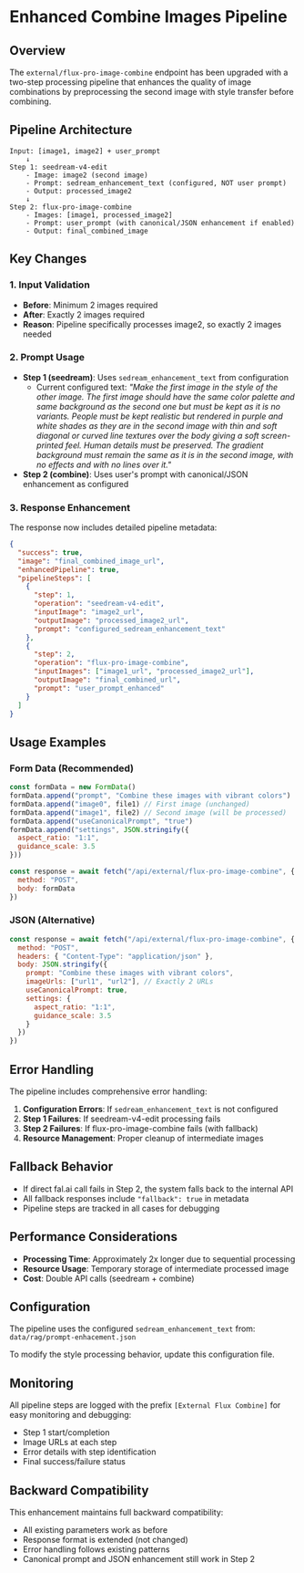 # Enhanced Combine Images Pipeline

## Overview

The `external/flux-pro-image-combine` endpoint has been upgraded with a two-step processing pipeline that enhances the quality of image combinations by preprocessing the second image with style transfer before combining.

## Pipeline Architecture

```
Input: [image1, image2] + user_prompt
    ↓
Step 1: seedream-v4-edit
    - Image: image2 (second image)
    - Prompt: sedream_enhancement_text (configured, NOT user prompt)
    - Output: processed_image2
    ↓
Step 2: flux-pro-image-combine  
    - Images: [image1, processed_image2]
    - Prompt: user_prompt (with canonical/JSON enhancement if enabled)
    - Output: final_combined_image
```

## Key Changes

### 1. Input Validation
- **Before**: Minimum 2 images required
- **After**: Exactly 2 images required
- **Reason**: Pipeline specifically processes image2, so exactly 2 images needed

### 2. Prompt Usage
- **Step 1 (seedream)**: Uses `sedream_enhancement_text` from configuration
  - Current configured text: *"Make the first image in the style of the other image. The first image should have the same color palette and same background as the second one but must be kept as it is no variants. People must be kept realistic but rendered in purple and white shades as they are in the second image with thin and soft diagonal or curved line textures over the body giving a soft screen-printed feel. Human details must be preserved. The gradient background must remain the same as it is in the second image, with no effects and with no lines over it."*
- **Step 2 (combine)**: Uses user's prompt with canonical/JSON enhancement as configured

### 3. Response Enhancement
The response now includes detailed pipeline metadata:

```json
{
  "success": true,
  "image": "final_combined_image_url",
  "enhancedPipeline": true,
  "pipelineSteps": [
    {
      "step": 1,
      "operation": "seedream-v4-edit",
      "inputImage": "image2_url",
      "outputImage": "processed_image2_url", 
      "prompt": "configured_sedream_enhancement_text"
    },
    {
      "step": 2,
      "operation": "flux-pro-image-combine",
      "inputImages": ["image1_url", "processed_image2_url"],
      "outputImage": "final_combined_url",
      "prompt": "user_prompt_enhanced"
    }
  ]
}
```

## Usage Examples

### Form Data (Recommended)
```javascript
const formData = new FormData()
formData.append("prompt", "Combine these images with vibrant colors")
formData.append("image0", file1) // First image (unchanged)
formData.append("image1", file2) // Second image (will be processed)
formData.append("useCanonicalPrompt", "true")
formData.append("settings", JSON.stringify({
  aspect_ratio: "1:1",
  guidance_scale: 3.5
}))

const response = await fetch("/api/external/flux-pro-image-combine", {
  method: "POST",
  body: formData
})
```

### JSON (Alternative)
```javascript
const response = await fetch("/api/external/flux-pro-image-combine", {
  method: "POST",
  headers: { "Content-Type": "application/json" },
  body: JSON.stringify({
    prompt: "Combine these images with vibrant colors",
    imageUrls: ["url1", "url2"], // Exactly 2 URLs
    useCanonicalPrompt: true,
    settings: {
      aspect_ratio: "1:1",
      guidance_scale: 3.5
    }
  })
})
```

## Error Handling

The pipeline includes comprehensive error handling:

1. **Configuration Errors**: If `sedream_enhancement_text` is not configured
2. **Step 1 Failures**: If seedream-v4-edit processing fails
3. **Step 2 Failures**: If flux-pro-image-combine fails (with fallback)
4. **Resource Management**: Proper cleanup of intermediate images

## Fallback Behavior

- If direct fal.ai call fails in Step 2, the system falls back to the internal API
- All fallback responses include `"fallback": true` in metadata
- Pipeline steps are tracked in all cases for debugging

## Performance Considerations

- **Processing Time**: Approximately 2x longer due to sequential processing
- **Resource Usage**: Temporary storage of intermediate processed image
- **Cost**: Double API calls (seedream + combine)

## Configuration

The pipeline uses the configured `sedream_enhancement_text` from:
`data/rag/prompt-enhacement.json`

To modify the style processing behavior, update this configuration file.

## Monitoring

All pipeline steps are logged with the prefix `[External Flux Combine]` for easy monitoring and debugging:

- Step 1 start/completion
- Image URLs at each step  
- Error details with step identification
- Final success/failure status

## Backward Compatibility

This enhancement maintains full backward compatibility:
- All existing parameters work as before
- Response format is extended (not changed)
- Error handling follows existing patterns
- Canonical prompt and JSON enhancement still work in Step 2